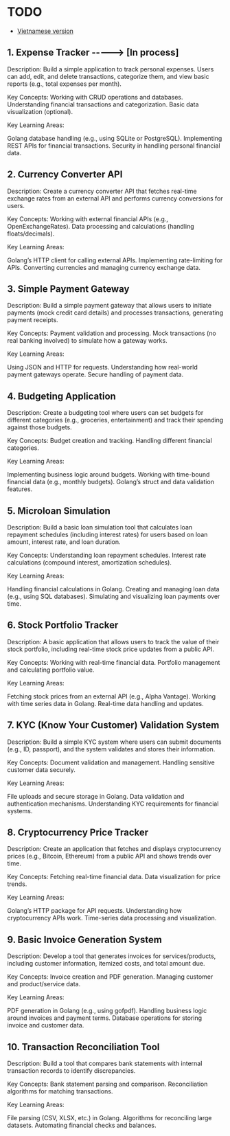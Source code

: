 # TODO

* [Vietnamese version](assets/vi-README.md)

## 1. Expense Tracker -----> [In process]
Description: Build a simple application to track personal expenses. Users can add, edit, and delete transactions, categorize them, and view basic reports (e.g., total expenses per month).

Key Concepts:
Working with CRUD operations and databases.
Understanding financial transactions and categorization.
Basic data visualization (optional).

Key Learning Areas:

Golang database handling (e.g., using SQLite or PostgreSQL).
Implementing REST APIs for financial transactions.
Security in handling personal financial data.

## 2. Currency Converter API
Description: Create a currency converter API that fetches real-time exchange rates from an external API and performs currency conversions for users.

Key Concepts:
Working with external financial APIs (e.g., OpenExchangeRates).
Data processing and calculations (handling floats/decimals).

Key Learning Areas:

Golang’s HTTP client for calling external APIs.
Implementing rate-limiting for APIs.
Converting currencies and managing currency exchange data.

## 3. Simple Payment Gateway
Description: Build a simple payment gateway that allows users to initiate payments (mock credit card details) and processes transactions, generating payment receipts.

Key Concepts:
Payment validation and processing.
Mock transactions (no real banking involved) to simulate how a gateway works.

Key Learning Areas:

Using JSON and HTTP for requests.
Understanding how real-world payment gateways operate.
Secure handling of payment data.

## 4. Budgeting Application
Description: Create a budgeting tool where users can set budgets for different categories (e.g., groceries, entertainment) and track their spending against those budgets.

Key Concepts:
Budget creation and tracking.
Handling different financial categories.

Key Learning Areas:

Implementing business logic around budgets.
Working with time-bound financial data (e.g., monthly budgets).
Golang’s struct and data validation features.

## 5. Microloan Simulation
Description: Build a basic loan simulation tool that calculates loan repayment schedules (including interest rates) for users based on loan amount, interest rate, and loan duration.

Key Concepts:
Understanding loan repayment schedules.
Interest rate calculations (compound interest, amortization schedules).

Key Learning Areas:

Handling financial calculations in Golang.
Creating and managing loan data (e.g., using SQL databases).
Simulating and visualizing loan payments over time.

## 6. Stock Portfolio Tracker
Description: A basic application that allows users to track the value of their stock portfolio, including real-time stock price updates from a public API.

Key Concepts:
Working with real-time financial data.
Portfolio management and calculating portfolio value.

Key Learning Areas:

Fetching stock prices from an external API (e.g., Alpha Vantage).
Working with time series data in Golang.
Real-time data handling and updates.

## 7. KYC (Know Your Customer) Validation System
Description: Build a simple KYC system where users can submit documents (e.g., ID, passport), and the system validates and stores their information.

Key Concepts:
Document validation and management.
Handling sensitive customer data securely.

Key Learning Areas:

File uploads and secure storage in Golang.
Data validation and authentication mechanisms.
Understanding KYC requirements for financial systems.

## 8. Cryptocurrency Price Tracker
Description: Create an application that fetches and displays cryptocurrency prices (e.g., Bitcoin, Ethereum) from a public API and shows trends over time.

Key Concepts:
Fetching real-time financial data.
Data visualization for price trends.

Key Learning Areas:

Golang’s HTTP package for API requests.
Understanding how cryptocurrency APIs work.
Time-series data processing and visualization.

## 9. Basic Invoice Generation System
Description: Develop a tool that generates invoices for services/products, including customer information, itemized costs, and total amount due.

Key Concepts:
Invoice creation and PDF generation.
Managing customer and product/service data.

Key Learning Areas:

PDF generation in Golang (e.g., using gofpdf).
Handling business logic around invoices and payment terms.
Database operations for storing invoice and customer data.

## 10. Transaction Reconciliation Tool
Description: Build a tool that compares bank statements with internal transaction records to identify discrepancies.

Key Concepts:
Bank statement parsing and comparison.
Reconciliation algorithms for matching transactions.

Key Learning Areas:

File parsing (CSV, XLSX, etc.) in Golang.
Algorithms for reconciling large datasets.
Automating financial checks and balances.